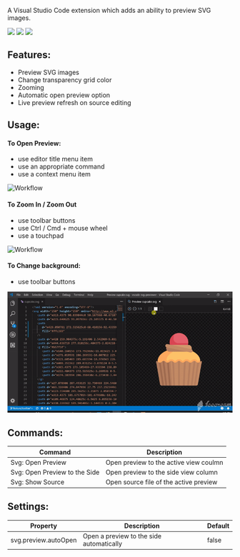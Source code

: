 A Visual Studio Code extension which adds an ability to preview SVG images.

[![](https://vsmarketplacebadge.apphb.com/version/vitaliymaz.vscode-svg-previewer.svg)](https://marketplace.visualstudio.com/items?itemName=vitaliymaz.vscode-svg-previewer)
[![](https://vsmarketplacebadge.apphb.com/installs/vitaliymaz.vscode-svg-previewer.svg)](https://marketplace.visualstudio.com/items?itemName=vitaliymaz.vscode-svg-previewer)
[![](https://vsmarketplacebadge.apphb.com/rating/vitaliymaz.vscode-svg-previewer.svg)](https://marketplace.visualstudio.com/items?itemName=vitaliymaz.vscode-svg-previewer)

## Features:
- Preview SVG images
- Change transparency grid color
- Zooming
- Automatic open preview option
- Live preview refresh on source editing


## Usage: 

#### To Open Preview:
- use editor title menu item
- use an appropriate command
- use a context menu item

![Workflow](media/open-preview.gif)

#### To Zoom In / Zoom Out
- use toolbar buttons
- use Ctrl / Cmd + mouse wheel
- use a touchpad

![Workflow](media/zoom.gif)

#### To Change background:
- use toolbar buttons

![Workflow](media/change-background.gif)


## Commands:

| Command                        | Description                          |
|--------------------------------|--------------------------------------|
| Svg: Open Preview              | Open preview to the active view coulmn |
| Svg: Open Preview to the Side  | Open preview to the side view column |
| Svg: Show Source               | Open source file of the active preview |


## Settings:

| Property             | Description                              | Default |
|----------------------|------------------------------------------|---------|
| svg.preview.autoOpen | Open a preview to the side automatically | false   |